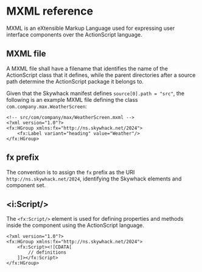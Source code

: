 # MXML reference

MXML is an eXtensible Markup Language used for expressing user interface components over the ActionScript language.

## MXML file

A MXML file shall have a filename that identifies the name of the ActionScript class that it defines, while the parent directories after a source path determine the ActionScript package it belongs to.

Given that the Skywhack manifest defines `source[0].path = "src"`, the following is an example MXML file defining the class `com.company.max.WeatherScreen`:

```mxml
<!-- src/com/company/max/WeatherScreen.mxml -->
<?xml version="1.0"?>
<fx:HGroup xmlns:fx="http://ns.skywhack.net/2024">
    <fx:Label variant="heading" value="Weather"/>
</fx:HGroup>
```

## fx prefix

The convention is to assign the `fx` prefix as the URI `http://ns.skywhack.net/2024`, identifying the Skywhack elements and component set.

## &lt;i:Script/&gt;

The `<fx:Script/>` element is used for defining properties and methods inside the component using the ActionScript language.

```mxml
<?xml version="1.0"?>
<fx:HGroup xmlns:fx="http://ns.skywhack.net/2024">
    <fx:Script><![CDATA[
        // definitions
    ]]></fx:Script>
</fx:HGroup>
```